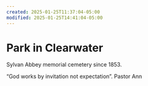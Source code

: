 ```yaml
---
created: 2025-01-25T11:37:04-05:00
modified: 2025-01-25T14:41:04-05:00
---
```


# Park in Clearwater

Sylvan Abbey memorial cemetery since 1853. 

“God works by invitation not expectation”. Pastor Ann
